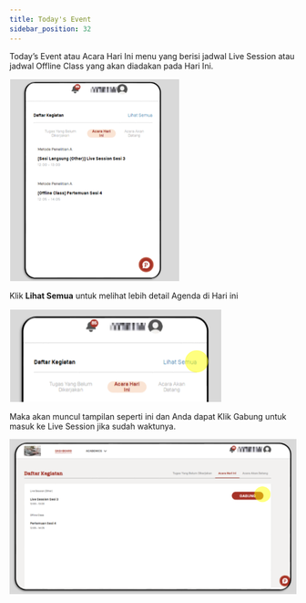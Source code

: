 ```yaml
---
title: Today's Event
sidebar_position: 32
---
```

Today’s Event atau Acara Hari Ini menu yang berisi jadwal Live Session atau jadwal Offline Class yang akan diadakan pada Hari Ini.

![](/img/today-s-event-1.ind.png)

Klik **Lihat Semua** untuk melihat lebih detail Agenda di Hari ini

![](/img/today-s-event-2.ind.png)

Maka akan muncul tampilan seperti ini dan Anda dapat Klik Gabung untuk masuk ke Live Session jika sudah waktunya.

![](/img/today-s-event-3.ind.png)
